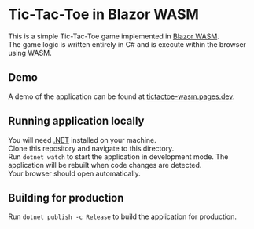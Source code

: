 # Tic-Tac-Toe in Blazor WASM
This is a simple Tic-Tac-Toe game implemented in [Blazor WASM](https://docs.microsoft.com/aspnet).  
The game logic is written entirely in C# and is execute within the browser using WASM.

## Demo
A demo of the application can be found at [tictactoe-wasm.pages.dev](https://tictactoe-wasm.pages.dev/).

## Running application locally
You will need [.NET](https://dotnet.microsoft.com/en-us/) installed on your machine.  
Clone this repository and navigate to this directory.  
Run `dotnet watch` to start the application in development mode. The application will be rebuilt when code changes are detected.  
Your browser should open automatically.  

## Building for production
Run `dotnet publish -c Release` to build the application for production.